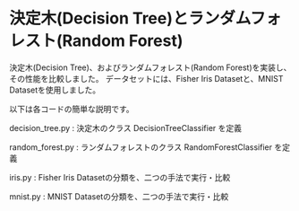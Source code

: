 # 決定木(Decision Tree)とランダムフォレスト(Random Forest)

決定木(Decision Tree)、およびランダムフォレスト(Random Forest)を実装し、その性能を比較しました。
データセットには、Fisher Iris Datasetと、MNIST Datasetを使用しました。

以下は各コードの簡単な説明です。

decision_tree.py : 決定木のクラス DecisionTreeClassifier を定義  

random_forest.py : ランダムフォレストのクラス RandomForestClassifier を定義

iris.py : Fisher Iris Datasetの分類を、二つの手法で実行・比較

mnist.py : MNIST Datasetの分類を、二つの手法で実行・比較